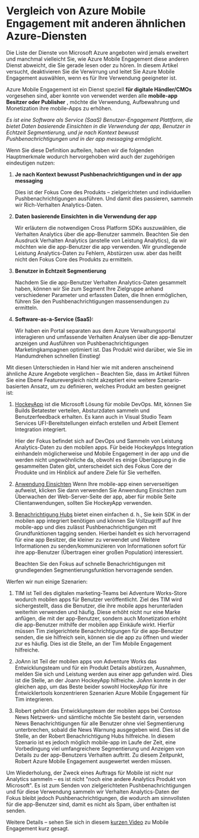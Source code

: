 <properties
    pageTitle="Vergleich von Azure Mobile Engagement mit anderen ähnlichen Azure-Diensten"
    description="Vergleich von Azure Mobile Engagement mit anderen ähnliche Azure Services - HockeyApp, AppInsights, Benachrichtigung Hubs"
    services="mobile-engagement"
    documentationCenter="mobile" 
    authors="piyushjo" 
    manager="erikre" 
    editor="" />

<tags
    ms.service="mobile-engagement"
    ms.workload="mobile"
    ms.tgt_pltfrm="na"
    ms.devlang="na"
    ms.topic="article"
    ms.date="08/19/2016"
    ms.author="piyushjo" />

# <a name="comparing-azure-mobile-engagement-with-other-similar-azure-services"></a>Vergleich von Azure Mobile Engagement mit anderen ähnlichen Azure-Diensten

Die Liste der Dienste von Microsoft Azure angeboten wird jemals erweitert und manchmal vielleicht Sie, wie Azure Mobile Engagement diese anderen Dienst abweicht, die Sie gerade lesen oder zu hören. In diesem Artikel versucht, deaktivieren Sie die Verwirrung und leitet Sie Azure Mobile Engagement auswählen, wenn es für Ihre Verwendung geeigneter ist. 
 
Azure Mobile Engagement ist ein Dienst speziell **für digitale Händler/CMOs** vorgesehen sind, aber konnte von verwendet werden alle **mobile-app Besitzer oder Publisher** , möchte die Verwendung, Aufbewahrung und Monetization ihre mobile-Apps zu erhöhen. 

*Es ist eine Software als Service (SaaS) Benutzer-Engagement Plattform, die bietet Daten basierende Einsichten in die Verwendung der app, Benutzer in Echtzeit Segmentierung, und je nach Kontext bewusst Pushbenachrichtigungen und in der app messaging ermöglicht.* 

Wenn Sie diese Definition aufteilen, haben wir die folgenden Hauptmerkmale wodurch hervorgehoben wird auch der zugehörigen eindeutigen nutzen:

1.  **Je nach Kontext bewusst Pushbenachrichtigungen und in der app messaging**
        
    Dies ist der Fokus Core des Produkts – zielgerichteten und individuellen Pushbenachrichtigungen ausführen. Und damit dies passieren, sammeln wir Rich-Verhalten Analytics-Daten. 

2.  **Daten basierende Einsichten in die Verwendung der app**

    Wir erläutern die notwendigen Cross Platform SDKs auszuwählen, die Verhalten Analytics über die app-Benutzer sammeln. Beachten Sie den Ausdruck Verhalten Analytics (anstelle von Leistung Analytics), da wir möchten wie die app-Benutzer die app verwenden. Wir grundlegende Leistung Analytics-Daten zu Fehlern, Abstürzen usw. aber das heißt nicht den Fokus Core des Produkts zu ermitteln. 

3.  **Benutzer in Echtzeit Segmentierung**

    Nachdem Sie die app-Benutzer Verhalten Analytics-Daten gesammelt haben, können wir Sie zum Segment Ihre Zielgruppe anhand verschiedener Parameter und erfassten Daten, die Ihnen ermöglichen, führen Sie den Pushbenachrichtigungen massensendungen zu ermitteln. 

4.  **Software-as-a-Service (SaaS):**

    Wir haben ein Portal separaten aus dem Azure Verwaltungsportal interagieren und umfassende Verhalten Analysen über die app-Benutzer anzeigen und Ausführen von Pushbenachrichtigungen Marketingkampagnen optimiert ist. Das Produkt wird darüber, wie Sie im Handumdrehen schnellen Einstieg!   
 
Mit diesen Unterschieden in Hand hier wie mit anderen anscheinend ähnliche Azure Angebote verglichen – Beachten Sie, dass im Artikel führen Sie eine Ebene Featurevergleich nicht akzeptiert eine weitere Szenario-basierten Ansatz, um zu definieren, welches Produkt am besten geeignet ist:
 
1.  [HockeyApp](https://azure.microsoft.com/services/hockeyapp/) ist die Microsoft Lösung für mobile DevOps. Mit, können Sie Builds Betatester verteilen, Absturzdaten sammeln und Benutzerfeedback erhalten. Es kann auch in Visual Studio Team Services UFI-Bereitstellungen einfach erstellen und Arbeit Element Integration integriert. 
    
    Hier der Fokus befindet sich auf DevOps und Sammeln von Leistung Analytics-Daten zu den mobilen apps. Für beide HockeyApps Integration einhandeln möglicherweise und Mobile Engagement in der app und die werden nicht ungewöhnliche da, obwohl es einige Überlappung in die gesammelten Daten gibt, unterscheidet sich des Fokus Core der Produkte und im Hinblick auf andere Ziele für Sie verhelfen.  

2.  [Anwendung Einsichten](../application-insights/app-insights-overview.md) Wenn Ihre mobile-app einen serverseitigen aufweist, klicken Sie dann verwenden Sie Anwendung Einsichten zum Überwachen der Web-Server-Seite der app, aber für mobile Seite Clientanwendungen, sollten Sie HockeyApp verwenden. 

3.  [Benachrichtigung Hubs](https://azure.microsoft.com/services/notification-hubs/) bietet einen einfachen d. h., Sie kein SDK in der mobilen app integriert benötigen und können Sie Vollzugriff auf Ihre mobile-app und dies zulässt Pushbenachrichtigungen mit Grundfunktionen tagging senden. Hierbei handelt es sich hervorragend für eine app Besitzer, die kleiner zu verwendet und Weitere Informationen zu senden/kommunizieren von Informationen sofort für ihre app-Benutzer (Übertragen einer großen Population) interessiert. 

    Beachten Sie den Fokus auf schnelle Benachrichtigungen mit grundlegenden Segmentierungsfunktion hervorragende senden. 

Werfen wir nun einige Szenarien:

1.  TIM ist Teil des digitalen marketing-Teams bei Adventure Works-Store wodurch mobilen apps für Benutzer veröffentlicht. Ziel des TIM wird sichergestellt, dass die Benutzer, die ihre mobile apps herunterladen weiterhin verwenden und häufig. Diese erhöht nicht nur eine Marke anfügen, die mit der app-Benutzer, sondern auch Monetization erhöht die app-Benutzer mithilfe der mobilen app Einkäufe wirkt. Hierfür müssen Tim zielgerichtete Benachrichtigungen für die app-Benutzer senden, die sie hilfreich sein, können sie die app zu öffnen und wieder zur es häufig. Dies ist die Stelle, an der Tim Mobile Engagement hilfreiche. 

2.  JoAnn ist Teil der mobilen apps von Adventure Works das Entwicklungsteam und für ein Produkt Details abstürzen, Ausnahmen, melden Sie sich und Leistung werden aus einer app gefunden wird. Dies ist die Stelle, an der Joann HockeyApp hilfreiche. JoAnn konnte in der gleichen app, um das Beste beider sowohl HockeyApp für ihre Entwicklertools konzentrieren Szenarien Azure Mobile Engagement für Tim integrieren. 

3.  Robert gehört das Entwicklungsteam der mobilen apps bei Contoso News Netzwerk- und sämtliche möchte Sie besteht darin, versenden News Benachrichtigungen für alle Benutzer ohne viel Segmentierung unterbrechen, sobald die News Warnung ausgegeben wird. Dies ist die Stelle, an der Robert Benachrichtigung Hubs hilfreiche. In diesem Szenario ist es jedoch möglich mobile-app im Laufe der Zeit, eine Vorbedingung viel umfangreichere Segmentierung und Anzeigen von Details zu der app-Benutzers Verhalten auftritt. Zu diesem Zeitpunkt, Robert Azure Mobile Engagement ausgewertet werden müssen. 
 
Um Wiederholung, der Zweck eines Auftrags für Mobile ist nicht nur Analytics sammeln – es ist nicht "noch eine andere Analytics Produkt von Microsoft". Es ist zum Senden von zielgerichteten Pushbenachrichtigungen und für diese Verwendung sammeln wir Verhalten Analytics-Daten der Fokus bleibt jedoch Pushbenachrichtigungen, die wodurch am sinnvollsten für die app-Benutzer sind, damit es nicht als Spam, über enthalten ist senden. 

Weitere Details – sehen Sie sich in diesem [kurzen Video](mobile-engagement-overview.md) zu Mobile Engagement kurz gesagt. 


